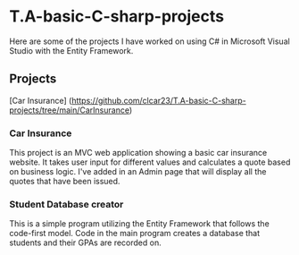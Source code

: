 # T.A-basic-C-sharp-projects

Here are some of the projects I have worked on using C# in Microsoft Visual Studio with the Entity Framework.

## Projects

[Car Insurance] (https://github.com/clcar23/T.A-basic-C-sharp-projects/tree/main/CarInsurance)



### Car Insurance

This project is an MVC web application showing a basic car insurance website. It takes user input for different
values and calculates a quote based on business logic. I've added in an Admin page that will display all the quotes
that have been issued.

### Student Database creator

This is a simple program utilizing the Entity Framework that follows the code-first model. Code in the main program
creates a database that students and their GPAs are recorded on.
